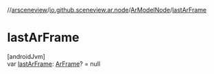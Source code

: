 //[arsceneview](../../../index.md)/[io.github.sceneview.ar.node](../index.md)/[ArModelNode](index.md)/[lastArFrame](last-ar-frame.md)

# lastArFrame

[androidJvm]\
var [lastArFrame](last-ar-frame.md): [ArFrame](../../io.github.sceneview.ar.arcore/-ar-frame/index.md)? = null
